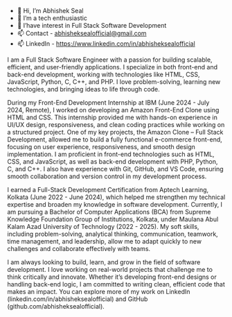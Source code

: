 - 👋 Hi, I’m Abhishek Seal
- 👀 I’m a tech enthusiastic
- 🌱 I’have interest in Full Stack Software Development
- 📫 Contact - abhisheksealofficial@gmail.com
- 📫 LinkedIn - https://www.linkedin.com/in/abhisheksealofficial

I am a Full Stack Software Engineer with a passion for building scalable, efficient, and user-friendly applications. I specialize in both front-end and back-end development, working with technologies like HTML, CSS, JavaScript, Python, C, C++, and PHP. I love problem-solving, learning new technologies, and bringing ideas to life through code.

During my Front-End Development Internship at IBM (June 2024 - July 2024, Remote), I worked on developing an Amazon Front-End Clone using HTML and CSS. This internship provided me with hands-on experience in UI/UX design, responsiveness, and clean coding practices while working on a structured project. One of my key projects, the Amazon Clone – Full Stack Development, allowed me to build a fully functional e-commerce front-end, focusing on user experience, responsiveness, and smooth design implementation. I am proficient in front-end technologies such as HTML, CSS, and JavaScript, as well as back-end development with PHP, Python, C, and C++. I also have experience with Git, GitHub, and VS Code, ensuring smooth collaboration and version control in my development process.

I earned a Full-Stack Development Certification from Aptech Learning, Kolkata (June 2022 - June 2024), which helped me strengthen my technical expertise and broaden my knowledge in software development. Currently, I am pursuing a Bachelor of Computer Applications (BCA) from Supreme Knowledge Foundation Group of Institutions, Kolkata, under Maulana Abul Kalam Azad University of Technology (2022 - 2025). My soft skills, including problem-solving, analytical thinking, communication, teamwork, time management, and leadership, allow me to adapt quickly to new challenges and collaborate effectively with teams.

I am always looking to build, learn, and grow in the field of software development. I love working on real-world projects that challenge me to think critically and innovate. Whether it’s developing front-end designs or handling back-end logic, I am committed to writing clean, efficient code that makes an impact. You can explore more of my work on LinkedIn (linkedin.com/in/abhisheksealofficial) and GitHub (github.com/abhisheksealofficial).



<!---
abhisheksealofficial/abhisheksealofficial is a ✨ special ✨ repository because its `README.md` (this file) appears on your GitHub profile.
You can click the Preview link to take a look at your changes.
--->
